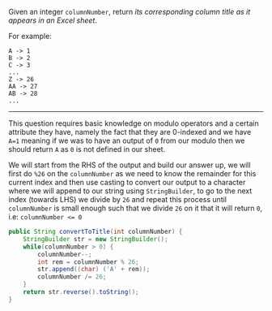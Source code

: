 Given an integer `columnNumber`, return _its corresponding column title as it appears in an Excel sheet_.

For example:

```
A -> 1
B -> 2
C -> 3
...
Z -> 26
AA -> 27
AB -> 28 
...
```
***
This question requires basic knowledge on modulo operators and a certain attribute they have, namely the fact that they are 0-indexed and we have `A=1` meaning if we was to have an output of `0` from our modulo then we should return `A` as `0` is not defined in our sheet.

We will start from the RHS of the output and build our answer up, we will first do `%26` on the `columnNumber` as we need to know the remainder for this current index and then use casting to convert our output to a character where we will append to our string using `StringBuilder`, to go to the next index (towards LHS) we divide by `26` and repeat this process until `columnNumber` is small enough such that we divide `26` on it that it will return `0`, i.e: `columnNumber <= 0`

```java
public String convertToTitle(int columnNumber) {
	StringBuilder str = new StringBuilder();
	while(columnNumber > 0) {
		columnNumber--;
		int rem = columnNumber % 26;
		str.append((char) ('A' + rem));
		columnNumber /= 26;
	}
	return str.reverse().toString();
}
```
